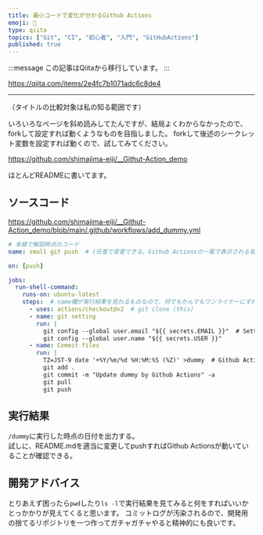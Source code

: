 ```yaml
---
title: 最小コードで変化が分かるGithub Actions
emoji: 📝
type: qiita
topics: ["Git", "CI", "初心者", "入門", "GitHubActions"]
published: true
---
```


:::message
この記事はQiitaから移行しています。
:::

https://qiita.com/items/2e4fc7b1071adc6c8de4

---

（タイトルの比較対象は私の知る範囲です）

いろいろなページを斜め読みしてたんですが、結局よくわからなかったので、forkして設定すれば動くようなものを目指しました。
forkして後述のシークレット変数を設定すれば動くので、試してみてください。

https://github.com/shimajima-eiji/__Githut-Action_demo

ほとんどREADMEに書いてます。

## ソースコード
https://github.com/shimajima-eiji/__Githut-Action_demo/blob/main/.github/workflows/add_dummy.yml

``` /.github/workflows/add_dummy.yml
# 本稿で解説時点のコード
name: small git push  # (任意で変更できる。Github Actionsの一覧で表示される名称)

on: [push]

jobs:
  run-shell-command:
    runs-on: ubuntu-latest
    steps:  # name欄が実行結果を見れるものなので、何でもかんでもワンライナーにすれば良いというわけでもなさそう
      - uses: actions/checkout@v2  # git clone (this)
      - name: git setting
        run: |
          git config --global user.email "${{ secrets.EMAIL }}"  # Settings->Secretsで追加
          git config --global user.name "${{ secrets.USER }}"
      - name: Commit files
        run: |
          TZ=JST-9 date '+%Y/%m/%d %H:%M:%S (%Z)' >dummy  # Github ActionsのタイムゾーンがUTCなので、これをJSTに変更
          git add .
          git commit -m "Update dummy by Github Actions" -a
          git pull
          git push
```

## 実行結果
`/dummy`に実行した時点の日付を出力する。  
試しに、README.mdを適当に変更してpushすればGithub Actionsが動いていることが確認できる。

## 開発アドバイス
とりあえず困ったら`pwd`したり`ls -l`で実行結果を見てみると何をすればいいかとっかかりが見えてくると思います。
コミットログが汚染されるので、開発用の捨てるリポジトリを一つ作ってガチャガチャやると精神的にも良いです。

